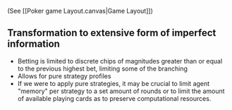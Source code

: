 
(See [[Poker game Layout.canvas|Game Layout]])

## Transformation to extensive form of imperfect information
- Betting is limited to discrete chips of magnitudes greater than or equal to the previous highest bet, limiting some of the branching
- Allows for pure strategy profiles
- If we were to apply pure strategies, it may be crucial to limit agent "memory" per strategy to a set amount of rounds or to limit the amount of available playing cards as to preserve computational resources.